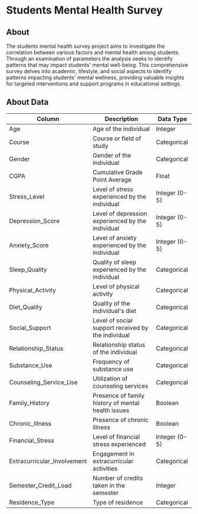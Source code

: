 # Students Mental Health Survey

## About
The students mental health survey project aims to investigate the correlation between various factors and mental health among students. Through an examination of parameters the analysis seeks to identify patterns that may impact students' mental well-being. This comprehensive survey delves into academic, lifestyle, and social aspects to identify patterns impacting students' mental wellness, providing valuable insights for targeted interventions and support programs in educational settings.

## About Data

| Column                  | Description                                        | Data Type      |
|-------------------------|----------------------------------------------------|----------------|
| Age                     | Age of the individual                              | Integer        |
| Course                  | Course or field of study                            | Categorical    |
| Gender                  | Gender of the individual                           | Categorical    |
| CGPA                    | Cumulative Grade Point Average                      | Float          |
| Stress_Level            | Level of stress experienced by the individual       | Integer (0-5)  |
| Depression_Score        | Level of depression experienced by the individual   | Integer (0-5)  |
| Anxiety_Score           | Level of anxiety experienced by the individual      | Integer (0-5)  |
| Sleep_Quality           | Quality of sleep experienced by the individual      | Categorical    |
| Physical_Activity       | Level of physical activity                          | Categorical    |
| Diet_Quality            | Quality of the individual's diet                    | Categorical    |
| Social_Support          | Level of social support received by the individual  | Categorical    |
| Relationship_Status     | Relationship status of the individual               | Categorical    |
| Substance_Use           | Frequency of substance use                          | Categorical    |
| Counseling_Service_Use  | Utilization of counseling services                  | Categorical    |
| Family_History          | Presence of family history of mental health issues  | Boolean        |
| Chronic_Illness         | Presence of chronic illness                         | Boolean        |
| Financial_Stress        | Level of financial stress experienced               | Integer (0-5)  |
| Extracurricular_Involvement | Engagement in extracurricular activities        | Categorical    |
| Semester_Credit_Load    | Number of credits taken in the semester             | Integer        |
| Residence_Type          | Type of residence                                   | Categorical    |
